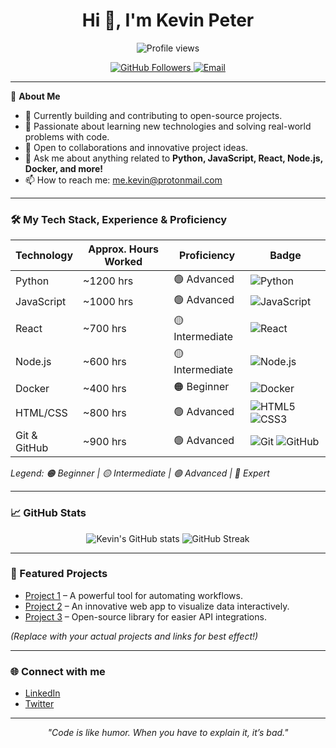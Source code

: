 <!-- Profile README for kevin-peter -->

<h1 align="center">Hi 👋, I'm Kevin Peter</h1>
<p align="center">
  <img src="https://komarev.com/ghpvc/?username=kevin-peter&style=flat-square&color=blue" alt="Profile views" />
</p>

<p align="center">
  <a href="https://github.com/kevin-peter">
    <img src="https://img.shields.io/github/followers/kevin-peter?label=Followers&style=social" alt="GitHub Followers" />
  </a>
  <a href="mailto:your.email@example.com">
    <img src="https://img.shields.io/badge/Email-D14836?style=flat&logo=gmail&logoColor=white" alt="Email" />
  </a>
</p>

---

🌱 **About Me**

- 🔭 Currently building and contributing to open-source projects.
- 🧠 Passionate about learning new technologies and solving real-world problems with code.
- 🤝 Open to collaborations and innovative project ideas.
- 💬 Ask me about anything related to **Python, JavaScript, React, Node.js, Docker, and more!**
- 📫 How to reach me: me.kevin@protonmail.com

---

### 🛠️ My Tech Stack, Experience & Proficiency

| Technology  | Approx. Hours Worked | Proficiency      | Badge |
|-------------|---------------------|------------------|-------|
| Python      | ~1200 hrs           | 🟢 Advanced      | ![Python](https://img.shields.io/badge/-Python-3776AB?style=flat-square&logo=python&logoColor=white) |
| JavaScript  | ~1000 hrs           | 🟢 Advanced      | ![JavaScript](https://img.shields.io/badge/-JavaScript-F7DF1E?style=flat-square&logo=javascript&logoColor=black) |
| React       | ~700 hrs            | 🟡 Intermediate  | ![React](https://img.shields.io/badge/-React-61DAFB?style=flat-square&logo=react&logoColor=white) |
| Node.js     | ~600 hrs            | 🟡 Intermediate  | ![Node.js](https://img.shields.io/badge/-Node.js-339933?style=flat-square&logo=node.js&logoColor=white) |
| Docker      | ~400 hrs            | 🟠 Beginner      | ![Docker](https://img.shields.io/badge/-Docker-2496ED?style=flat-square&logo=docker&logoColor=white) |
| HTML/CSS    | ~800 hrs            | 🟢 Advanced      | ![HTML5](https://img.shields.io/badge/-HTML5-E34F26?style=flat-square&logo=html5&logoColor=white) ![CSS3](https://img.shields.io/badge/-CSS3-1572B6?style=flat-square&logo=css3&logoColor=white) |
| Git & GitHub| ~900 hrs            | 🟢 Advanced      | ![Git](https://img.shields.io/badge/-Git-F05032?style=flat-square&logo=git&logoColor=white) ![GitHub](https://img.shields.io/badge/-GitHub-181717?style=flat-square&logo=github&logoColor=white) |

*Legend: 🟠 Beginner | 🟡 Intermediate | 🟢 Advanced | 🔵 Expert*

---

### 📈 GitHub Stats

<p align="center">
  <img src="https://github-readme-stats.vercel.app/api?username=kevin-peter&show_icons=true&theme=tokyonight" alt="Kevin's GitHub stats" />
  <img src="https://github-readme-streak-stats.herokuapp.com/?user=kevin-peter&theme=tokyonight" alt="GitHub Streak"/>
</p>

---

### 🚀 Featured Projects

- [Project 1](https://github.com/kevin-peter/project1) – A powerful tool for automating workflows.  
- [Project 2](https://github.com/kevin-peter/project2) – An innovative web app to visualize data interactively.  
- [Project 3](https://github.com/kevin-peter/project3) – Open-source library for easier API integrations.

*(Replace with your actual projects and links for best effect!)*

---

### 🌐 Connect with me

- [LinkedIn](https://linkedin.com/in/kevin-peter)
- [Twitter](https://twitter.com/kevin-peter)

---

<p align="center"><i>"Code is like humor. When you have to explain it, it’s bad."</i></p>

